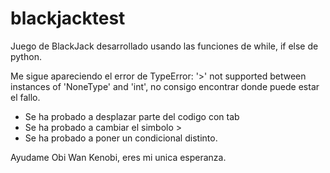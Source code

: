 # blackjacktest

Juego de BlackJack desarrollado usando las funciones de while, if else de python. 

Me sigue apareciendo el error de  TypeError: '>' not supported between instances of 'NoneType' and 'int', no consigo encontrar donde puede estar el fallo. 

  - Se ha probado a desplazar parte del codigo con tab
  - Se ha probado a cambiar el simbolo >
  - Se ha probado a poner un condicional distinto. 
  
 Ayudame Obi Wan Kenobi, eres mi unica esperanza. 
